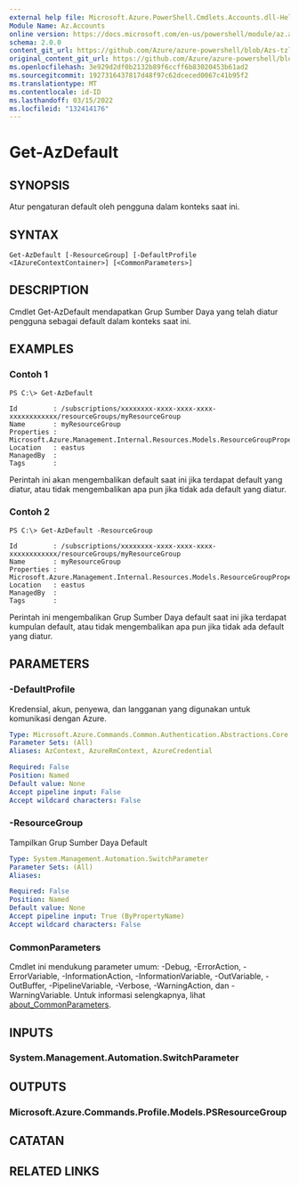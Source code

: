 ```yaml
---
external help file: Microsoft.Azure.PowerShell.Cmdlets.Accounts.dll-Help.xml
Module Name: Az.Accounts
online version: https://docs.microsoft.com/en-us/powershell/module/az.accounts/get-azdefault
schema: 2.0.0
content_git_url: https://github.com/Azure/azure-powershell/blob/Azs-tzl/src/Accounts/Accounts/help/Get-AzDefault.md
original_content_git_url: https://github.com/Azure/azure-powershell/blob/Azs-tzl/src/Accounts/Accounts/help/Get-AzDefault.md
ms.openlocfilehash: 3e929d2df0b2132b89f6ccff6b83020453b61ad2
ms.sourcegitcommit: 1927316437817d48f97c62dceced0067c41b95f2
ms.translationtype: MT
ms.contentlocale: id-ID
ms.lasthandoff: 03/15/2022
ms.locfileid: "132414176"
---
```

# Get-AzDefault

## SYNOPSIS
Atur pengaturan default oleh pengguna dalam konteks saat ini.

## SYNTAX

```
Get-AzDefault [-ResourceGroup] [-DefaultProfile <IAzureContextContainer>] [<CommonParameters>]
```

## DESCRIPTION
Cmdlet Get-AzDefault mendapatkan Grup Sumber Daya yang telah diatur pengguna sebagai default dalam konteks saat ini.

## EXAMPLES

### Contoh 1
```
PS C:\> Get-AzDefault

Id         : /subscriptions/xxxxxxxx-xxxx-xxxx-xxxx-xxxxxxxxxxxx/resourceGroups/myResourceGroup
Name       : myResourceGroup
Properties : Microsoft.Azure.Management.Internal.Resources.Models.ResourceGroupProperties
Location   : eastus
ManagedBy  :
Tags       :
```

Perintah ini akan mengembalikan default saat ini jika terdapat default yang diatur, atau tidak mengembalikan apa pun jika tidak ada default yang diatur.

### Contoh 2
```
PS C:\> Get-AzDefault -ResourceGroup

Id         : /subscriptions/xxxxxxxx-xxxx-xxxx-xxxx-xxxxxxxxxxxx/resourceGroups/myResourceGroup
Name       : myResourceGroup
Properties : Microsoft.Azure.Management.Internal.Resources.Models.ResourceGroupProperties
Location   : eastus
ManagedBy  :
Tags       :
```

Perintah ini mengembalikan Grup Sumber Daya default saat ini jika terdapat kumpulan default, atau tidak mengembalikan apa pun jika tidak ada default yang diatur.

## PARAMETERS

### -DefaultProfile
Kredensial, akun, penyewa, dan langganan yang digunakan untuk komunikasi dengan Azure.

```yaml
Type: Microsoft.Azure.Commands.Common.Authentication.Abstractions.Core.IAzureContextContainer
Parameter Sets: (All)
Aliases: AzContext, AzureRmContext, AzureCredential

Required: False
Position: Named
Default value: None
Accept pipeline input: False
Accept wildcard characters: False
```

### -ResourceGroup
Tampilkan Grup Sumber Daya Default

```yaml
Type: System.Management.Automation.SwitchParameter
Parameter Sets: (All)
Aliases:

Required: False
Position: Named
Default value: None
Accept pipeline input: True (ByPropertyName)
Accept wildcard characters: False
```

### CommonParameters
Cmdlet ini mendukung parameter umum: -Debug, -ErrorAction, -ErrorVariable, -InformationAction, -InformationVariable, -OutVariable, -OutBuffer, -PipelineVariable, -Verbose, -WarningAction, dan -WarningVariable. Untuk informasi selengkapnya, lihat [about_CommonParameters](http://go.microsoft.com/fwlink/?LinkID=113216).

## INPUTS

### System.Management.Automation.SwitchParameter

## OUTPUTS

### Microsoft.Azure.Commands.Profile.Models.PSResourceGroup

## CATATAN

## RELATED LINKS
